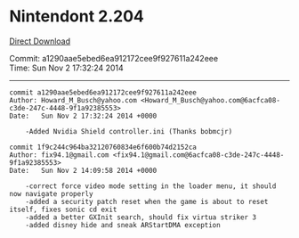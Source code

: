 # Nintendont 2.204
[Direct Download](./Nintendont.zip)

Commit: a1290aae5ebed6ea912172cee9f927611a242eee  
Time: Sun Nov 2 17:32:24 2014   

-----

```
commit a1290aae5ebed6ea912172cee9f927611a242eee
Author: Howard_M_Busch@yahoo.com <Howard_M_Busch@yahoo.com@6acfca08-c3de-247c-4448-9f1a92385553>
Date:   Sun Nov 2 17:32:24 2014 +0000

    -Added Nvidia Shield controller.ini (Thanks bobmcjr)
```

```
commit 1f9c244c964ba32120760834e6f600b74d2152ca
Author: fix94.1@gmail.com <fix94.1@gmail.com@6acfca08-c3de-247c-4448-9f1a92385553>
Date:   Sun Nov 2 14:09:58 2014 +0000

    -correct force video mode setting in the loader menu, it should now navigate properly
    -added a security patch reset when the game is about to reset itself, fixes sonic cd exit
    -added a better GXInit search, should fix virtua striker 3
    -added disney hide and sneak ARStartDMA exception
```
